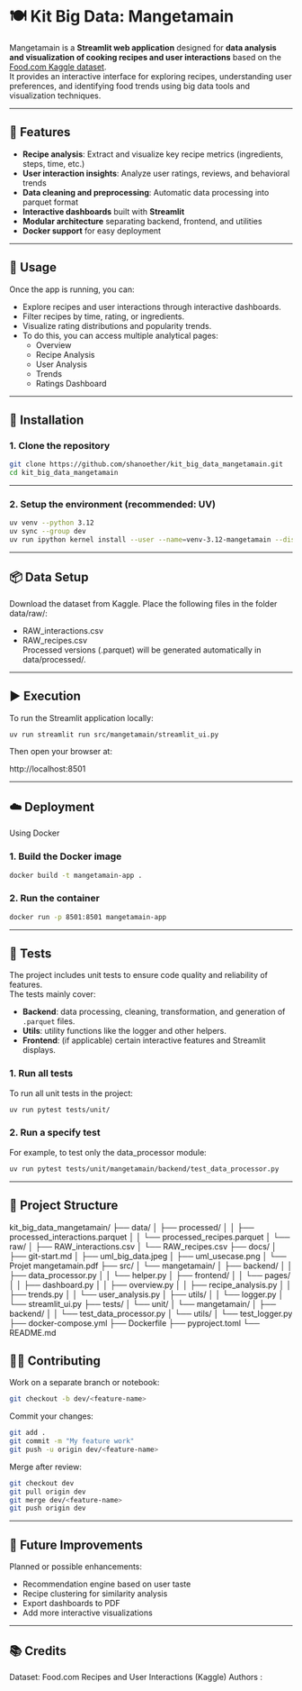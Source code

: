 # 🍽️ Kit Big Data: Mangetamain

Mangetamain is a **Streamlit web application** designed for **data analysis and visualization of cooking recipes and user interactions** based on the [Food.com Kaggle dataset](https://www.kaggle.com/datasets/shuyangli94/food-com-recipes-and-user-interactions/data).  
It provides an interactive interface for exploring recipes, understanding user preferences, and identifying food trends using big data tools and visualization techniques.

---

## 🚀 Features

- **Recipe analysis**: Extract and visualize key recipe metrics (ingredients, steps, time, etc.)
- **User interaction insights**: Analyze user ratings, reviews, and behavioral trends
- **Data cleaning and preprocessing**: Automatic data processing into parquet format
- **Interactive dashboards** built with **Streamlit**
- **Modular architecture** separating backend, frontend, and utilities
- **Docker support** for easy deployment

---

## 🧠 Usage

Once the app is running, you can:
- Explore recipes and user interactions through interactive dashboards.
- Filter recipes by time, rating, or ingredients.
- Visualize rating distributions and popularity trends.
- To do this, you can access multiple analytical pages:
   - Overview
   - Recipe Analysis
   - User Analysis
   - Trends
   - Ratings Dashboard

---

## 🧰 Installation

### 1. Clone the repository

```bash
git clone https://github.com/shanoether/kit_big_data_mangetamain.git
cd kit_big_data_mangetamain
```
---

### 2. Setup the environment (recommended: UV)

```bash
uv venv --python 3.12
uv sync --group dev 
uv run ipython kernel install --user --name=venv-3.12-mangetamain --display-name "Python 3.12 (mangetamain)"
```
---

## 📦 Data Setup

Download the dataset from Kaggle.
Place the following files in the folder data/raw/:
- RAW_interactions.csv
- RAW_recipes.csv  
Processed versions (.parquet) will be generated automatically in data/processed/.

---

## ▶️ Execution

To run the Streamlit application locally:
```bash
uv run streamlit run src/mangetamain/streamlit_ui.py
```
Then open your browser at:

http://localhost:8501

---

## ☁️ Deployment

Using Docker

### 1. Build the Docker image

```bash 
docker build -t mangetamain-app .
```
### 2. Run the container

```bash 
docker run -p 8501:8501 mangetamain-app
```
---
## 🧪 Tests

The project includes unit tests to ensure code quality and reliability of features.  
The tests mainly cover:

- **Backend**: data processing, cleaning, transformation, and generation of `.parquet` files.  
- **Utils**: utility functions like the logger and other helpers.  
- **Frontend**: (if applicable) certain interactive features and Streamlit displays.

### 1. Run all tests

To run all unit tests in the project:

```bash 
uv run pytest tests/unit/
```

### 2. Run a specify test
For example, to test only the data_processor module:

```bash 
uv run pytest tests/unit/mangetamain/backend/test_data_processor.py
```
---

## 🧱 Project Structure

kit_big_data_mangetamain/
├── data/
│   ├── processed/
│   │   ├── processed_interactions.parquet
│   │   └── processed_recipes.parquet
│   └── raw/
│       ├── RAW_interactions.csv
│       └── RAW_recipes.csv
├── docs/
│   ├── git-start.md
│   ├── uml_big_data.jpeg
│   ├── uml_usecase.png
│   └── Projet mangetamain.pdf
├── src/
│   └── mangetamain/
│       ├── backend/
│       │   ├── data_processor.py
│       │   └── helper.py
│       ├── frontend/
│       │   └── pages/
│       │       ├── dashboard.py
│       │       ├── overview.py
│       │       ├── recipe_analysis.py
│       │       ├── trends.py
│       │       └── user_analysis.py
│       ├── utils/
│       │   └── logger.py
│       └── streamlit_ui.py
├── tests/
│   └── unit/
│       └── mangetamain/
│           ├── backend/
│           │   └── test_data_processor.py
│           └── utils/
│               └── test_logger.py
├── docker-compose.yml
├── Dockerfile
├── pyproject.toml
└── README.md

## 🧑‍💻 Contributing 

Work on a separate branch or notebook:
```bash 
git checkout -b dev/<feature-name>
```

Commit your changes:

```bash 
git add . 
git commit -m "My feature work" 
git push -u origin dev/<feature-name>
``` 

Merge after review:

```bash 
git checkout dev 
git pull origin dev
git merge dev/<feature-name>
git push origin dev
```
---

## 🌱 Future Improvements

Planned or possible enhancements:

- Recommendation engine based on user taste
- Recipe clustering for similarity analysis
- Export dashboards to PDF
- Add more interactive visualizations

---
## 📚 Credits

Dataset: Food.com Recipes and User Interactions (Kaggle)
Authors : 